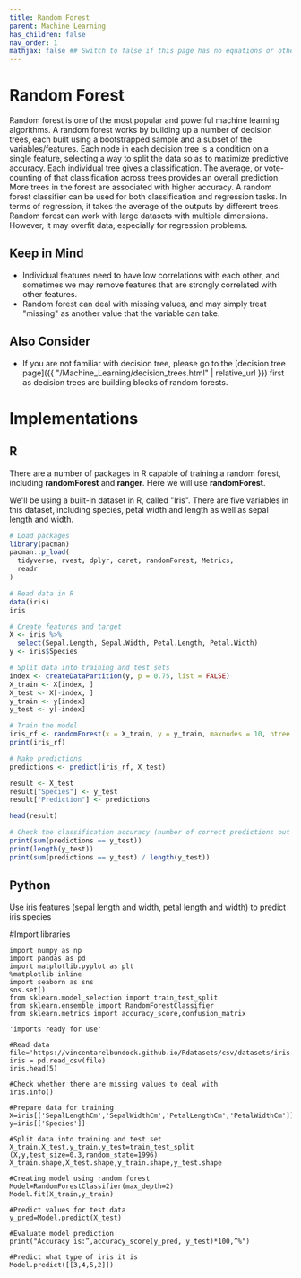 ```yaml
---
title: Random Forest
parent: Machine Learning
has_children: false
nav_order: 1
mathjax: false ## Switch to false if this page has no equations or other math rendering.
---
```


# Random Forest

Random forest is one of the most popular and powerful machine learning algorithms. A random forest works by building up a number of decision trees, each built using a bootstrapped sample and a subset of the variables/features. Each node in each decision tree is a condition on a single feature, selecting a way to split the data so as to maximize predictive accuracy. Each individual tree gives a classification. The average, or vote-counting of that classification across trees provides an overall prediction. More trees in the forest are associated with higher accuracy. A random forest classifier can be used for both classification and regression tasks. In terms of regression, it takes the average of the outputs by different trees. Random forest can work with large datasets with multiple dimensions. However, it may overfit data, especially for regression problems.

## Keep in Mind

- Individual features need to have low correlations with each other, and sometimes we may remove features that are strongly correlated with other features.
- Random forest can deal with missing values, and may simply treat "missing" as another value that the variable can take.

## Also Consider

- If you are not familiar with decision tree, please go to the [decision tree page]({{ "/Machine_Learning/decision_trees.html" | relative_url }}) first as decision trees are building blocks of random forests.

# Implementations

## R

There are a number of packages in R capable of training a random forest, including **randomForest** and **ranger**. Here we will use **randomForest**.

We'll be using a built-in dataset in R, called "Iris". There are five variables in this dataset, including species, petal width and length as well as sepal length and width.

```r
# Load packages
library(pacman)
pacman::p_load(
  tidyverse, rvest, dplyr, caret, randomForest, Metrics,
  readr
)

# Read data in R
data(iris)
iris

# Create features and target
X <- iris %>%
  select(Sepal.Length, Sepal.Width, Petal.Length, Petal.Width)
y <- iris$Species

# Split data into training and test sets
index <- createDataPartition(y, p = 0.75, list = FALSE)
X_train <- X[index, ]
X_test <- X[-index, ]
y_train <- y[index]
y_test <- y[-index]

# Train the model
iris_rf <- randomForest(x = X_train, y = y_train, maxnodes = 10, ntree = 10)
print(iris_rf)

# Make predictions
predictions <- predict(iris_rf, X_test)

result <- X_test
result["Species"] <- y_test
result["Prediction"] <- predictions

head(result)

# Check the classification accuracy (number of correct predictions out of total datapoints used to test the prediction)
print(sum(predictions == y_test))
print(length(y_test))
print(sum(predictions == y_test) / length(y_test))
```


## Python

Use iris features (sepal length and width, petal length and width) to predict iris species

#Import libraries

```
import numpy as np
import pandas as pd
import matplotlib.pyplot as plt
%matplotlib inline
import seaborn as sns
sns.set()
from sklearn.model_selection import train_test_split
from sklearn.ensemble import RandomForestClassifier
from sklearn.metrics import accuracy_score,confusion_matrix

'imports ready for use'

#Read data
file='https://vincentarelbundock.github.io/Rdatasets/csv/datasets/iris.csv'
iris = pd.read_csv(file)
iris.head(5)

#Check whether there are missing values to deal with
iris.info()

#Prepare data for training
X=iris[['SepalLengthCm','SepalWidthCm','PetalLengthCm','PetalWidthCm']]
y=iris[['Species']]

#Split data into training and test set
X_train,X_test,y_train,y_test=train_test_split (X,y,test_size=0.3,random_state=1996)
X_train.shape,X_test.shape,y_train.shape,y_test.shape

#Creating model using random forest
Model=RandomForestClassifier(max_depth=2)
Model.fit(X_train,y_train)

#Predict values for test data
y_pred=Model.predict(X_test)

#Evaluate model prediction
print("Accuracy is:”,accuracy_score(y_pred, y_test)*100,”%")

#Predict what type of iris it is
Model.predict([[3,4,5,2]])
```
